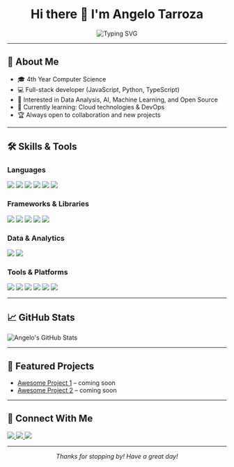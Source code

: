 <!-- Profile Header -->
<h1 align="center">Hi there 👋 I'm Angelo Tarroza</h1>
<p align="center">
   <img src="https://readme-typing-svg.demolab.com?font=Fira+Code&size=24&pause=1000&color=FFD700&center=true&vCenter=true&width=435&lines=SoftwareEngineering;AI+%7C+ML+%7C+Data+Analysis+Enthusiast;Open+Source+Contributor" alt="Typing SVG" />
</p>

---

## 🚀 About Me
- 🎓 4th Year Computer Science
- 💻 Full-stack developer (JavaScript, Python, TypeScript)
- 🔗 Interested in Data Analysis, AI, Machine Learning, and Open Source
- 🌱 Currently learning: Cloud technologies & DevOps
- 🏆 Always open to collaboration and new projects

---

## 🛠️ Skills & Tools

### Languages
<p>
  <img src="https://img.shields.io/badge/-JavaScript-F7DF1E?logo=javascript&logoColor=black&style=flat-square" />
  <img src="https://img.shields.io/badge/-Python-3776AB?logo=python&logoColor=white&style=flat-square" />
  <img src="https://img.shields.io/badge/-C++-00599C?logo=c%2B%2B&logoColor=white&style=flat-square" />
  <img src="https://img.shields.io/badge/-TypeScript-3178C6?logo=typescript&logoColor=white&style=flat-square" />
  <img src="https://img.shields.io/badge/-Java-007396?logo=java&logoColor=white&style=flat-square" />
  <img src="https://img.shields.io/badge/-SQL-4479A1?logo=mysql&logoColor=white&style=flat-square" />
</p>

### Frameworks & Libraries
<p>
  <img src="https://img.shields.io/badge/-React-61DAFB?logo=react&logoColor=black&style=flat-square" />
  <img src="https://img.shields.io/badge/-Vue.js-4FC08D?logo=vue.js&logoColor=white&style=flat-square" />
  <img src="https://img.shields.io/badge/-Node.js-339933?logo=nodedotjs&logoColor=white&style=flat-square" />
  <img src="https://img.shields.io/badge/-Express-000000?logo=express&logoColor=white&style=flat-square" />
  <img src="https://img.shields.io/badge/-Django-092E20?logo=django&logoColor=white&style=flat-square" />
</p>

### Data & Analytics
<p>
  <img src="https://img.shields.io/badge/-Excel-217346?logo=microsoft-excel&logoColor=white&style=flat-square" />
  <img src="https://img.shields.io/badge/-Power%20BI-F2C811?logo=powerbi&logoColor=black&style=flat-square" />
</p>

### Tools & Platforms
<p>
  <img src="https://img.shields.io/badge/-Git-F05032?logo=git&logoColor=white&style=flat-square" />
  <img src="https://img.shields.io/badge/-Docker-2496ED?logo=docker&logoColor=white&style=flat-square" />
  <img src="https://img.shields.io/badge/-VS%20Code-007ACC?logo=visualstudiocode&logoColor=white&style=flat-square" />
  <img src="https://img.shields.io/badge/-AWS-232F3E?logo=amazonaws&logoColor=white&style=flat-square" />
  <img src="https://img.shields.io/badge/-Azure-0078D4?logo=microsoftazure&logoColor=white&style=flat-square" />
  <img src="https://img.shields.io/badge/-Windsurf-00BFFF?logo=sports&logoColor=white&style=flat-square" /> <!-- Custom badge for windsurfing as a tool -->
</p>

---

## 📈 GitHub Stats
![Angelo's GitHub Stats](https://github-readme-stats.vercel.app/api?username=CS-AngeloTarroza&show_icons=true&hide_title=true&count_private=true&theme=github_dark)

---

## 📂 Featured Projects
- [Awesome Project 1](https://github.com/CS-AngeloTarroza/awesome-project-1) – coming soon
- [Awesome Project 2](https://github.com/CS-AngeloTarroza/awesome-project-2) – coming soon

---

## 🤝 Connect With Me
<p>
  <a href="mailto:angelotarroza15@gmail.com">
    <img src="https://img.shields.io/badge/Email-D14836?style=flat-square&logo=gmail&logoColor=white"/>
  </a>
  <a href="https://www.linkedin.com/in/your-linkedin">
    <img src="https://img.shields.io/badge/LinkedIn-0A66C2?style=flat-square&logo=linkedin&logoColor=white"/>
  </a>
  <a href="https://twitter.com/your-twitter">
    <img src="https://img.shields.io/badge/Twitter-1DA1F2?style=flat-square&logo=twitter&logoColor=white"/>
  </a>
</p>

---

<p align="center"><i>Thanks for stopping by! Have a great day!</i></p>
